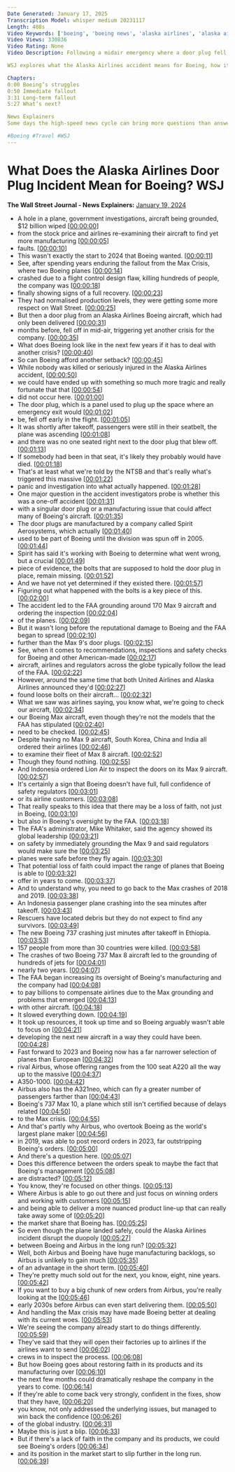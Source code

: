 ```yaml
---
Date Generated: January 17, 2025
Transcription Model: whisper medium 20231117
Length: 408s
Video Keywords: ['boeing', 'boeing news', 'alaska airlines', 'alaska airlines window blow', 'midair emergency', 'boeing stock', 'boeing 737 max', 'boeing 737 max 9', 'door plug', 'door plug falls off plane', 'door plug alaska airlines', 'boeing aircrafts', 'alaska airlines accident', 'emergency exit', 'NTSB investigation', 'ntsb', 'faa', 'manufacturing', 'spirit aerosystems', 'max 9 aircraft', 'aviation', 'aviation news', 'faa grounding', 'united airlines', 'lion air', 'india', 'korea', 'mike whitaker', 'Airbus', 'alaska airlines flight door', 'wonews']
Video Views: 330836
Video Rating: None
Video Description: Following a midair emergency where a door plug fell from a Boeing 737 Max 9, the FAA has grounded some of the fleet. United Airlines and Alaska Airlines are reporting “loose bolts” in some of their aircrafts. 

WSJ explores what the Alaska Airlines accident means for Boeing, how it could affect the duopoly with Airbus, and whether the company can afford another setback.

Chapters:
0:00 Boeing’s struggles
0:50 Immediate fallout
3:31 Long-term fallout
5:27 What’s next?

News Explainers
Some days the high-speed news cycle can bring more questions than answers. WSJ’s news explainers break down the day's biggest stories into bite-size pieces to help you make sense of the news.

#Boeing #Travel #WSJ
---
```


# What Does the Alaska Airlines Door Plug Incident Mean for Boeing?  WSJ
**The Wall Street Journal - News Explainers:** [January 19, 2024](https://www.youtube.com/watch?v=n4agr3psAxs)
*  A hole in a plane, government investigations, aircraft being grounded, $12 billion wiped [[00:00:00](https://www.youtube.com/watch?v=n4agr3psAxs&t=0.0s)]
*  from the stock price and airlines re-examining their aircraft to find yet more manufacturing [[00:00:05](https://www.youtube.com/watch?v=n4agr3psAxs&t=5.76s)]
*  faults. [[00:00:10](https://www.youtube.com/watch?v=n4agr3psAxs&t=10.4s)]
*  This wasn't exactly the start to 2024 that Boeing wanted. [[00:00:11](https://www.youtube.com/watch?v=n4agr3psAxs&t=11.78s)]
*  See, after spending years enduring the fallout from the Max Crisis, where two Boeing planes [[00:00:14](https://www.youtube.com/watch?v=n4agr3psAxs&t=14.64s)]
*  crashed due to a flight control design flaw, killing hundreds of people, the company was [[00:00:18](https://www.youtube.com/watch?v=n4agr3psAxs&t=18.8s)]
*  finally showing signs of a full recovery. [[00:00:23](https://www.youtube.com/watch?v=n4agr3psAxs&t=23.28s)]
*  They had normalised production levels, they were getting some more respect on Wall Street. [[00:00:25](https://www.youtube.com/watch?v=n4agr3psAxs&t=25.96s)]
*  But then a door plug from an Alaska Airlines Boeing aircraft, which had only been delivered [[00:00:31](https://www.youtube.com/watch?v=n4agr3psAxs&t=31.28s)]
*  months before, fell off in mid-air, triggering yet another crisis for the company. [[00:00:35](https://www.youtube.com/watch?v=n4agr3psAxs&t=35.24s)]
*  What does Boeing look like in the next few years if it has to deal with another crisis? [[00:00:40](https://www.youtube.com/watch?v=n4agr3psAxs&t=40.68s)]
*  So can Boeing afford another setback? [[00:00:45](https://www.youtube.com/watch?v=n4agr3psAxs&t=45.28s)]
*  While nobody was killed or seriously injured in the Alaska Airlines accident, [[00:00:50](https://www.youtube.com/watch?v=n4agr3psAxs&t=50.760000000000005s)]
*  we could have ended up with something so much more tragic and really fortunate that that [[00:00:54](https://www.youtube.com/watch?v=n4agr3psAxs&t=54.76s)]
*  did not occur here. [[00:01:00](https://www.youtube.com/watch?v=n4agr3psAxs&t=60.48s)]
*  The door plug, which is a panel used to plug up the space where an emergency exit would [[00:01:02](https://www.youtube.com/watch?v=n4agr3psAxs&t=62.04s)]
*  be, fell off early in the flight. [[00:01:05](https://www.youtube.com/watch?v=n4agr3psAxs&t=65.88s)]
*  It was shortly after takeoff, passengers were still in their seatbelt, the plane was ascending [[00:01:08](https://www.youtube.com/watch?v=n4agr3psAxs&t=68.48s)]
*  and there was no one seated right next to the door plug that blew off. [[00:01:13](https://www.youtube.com/watch?v=n4agr3psAxs&t=73.88s)]
*  If somebody had been in that seat, it's likely they probably would have died. [[00:01:18](https://www.youtube.com/watch?v=n4agr3psAxs&t=78.36s)]
*  That's at least what we're told by the NTSB and that's really what's triggered this massive [[00:01:22](https://www.youtube.com/watch?v=n4agr3psAxs&t=82.56s)]
*  panic and investigation into what actually happened. [[00:01:28](https://www.youtube.com/watch?v=n4agr3psAxs&t=88.0s)]
*  One major question in the accident investigators probe is whether this was a one-off accident [[00:01:31](https://www.youtube.com/watch?v=n4agr3psAxs&t=91.16s)]
*  with a singular door plug or a manufacturing issue that could affect many of Boeing's aircraft. [[00:01:35](https://www.youtube.com/watch?v=n4agr3psAxs&t=95.48s)]
*  The door plugs are manufactured by a company called Spirit Aerosystems, which actually [[00:01:40](https://www.youtube.com/watch?v=n4agr3psAxs&t=100.84s)]
*  used to be part of Boeing until the division was spun off in 2005. [[00:01:44](https://www.youtube.com/watch?v=n4agr3psAxs&t=104.9s)]
*  Spirit has said it's working with Boeing to determine what went wrong, but a crucial [[00:01:49](https://www.youtube.com/watch?v=n4agr3psAxs&t=109.12s)]
*  piece of evidence, the bolts that are supposed to hold the door plug in place, remain missing. [[00:01:52](https://www.youtube.com/watch?v=n4agr3psAxs&t=112.52000000000001s)]
*  And we have not yet determined if they existed there. [[00:01:57](https://www.youtube.com/watch?v=n4agr3psAxs&t=117.60000000000001s)]
*  Figuring out what happened with the bolts is a key piece of this. [[00:02:00](https://www.youtube.com/watch?v=n4agr3psAxs&t=120.80000000000001s)]
*  The accident led to the FAA grounding around 170 Max 9 aircraft and ordering the inspection [[00:02:04](https://www.youtube.com/watch?v=n4agr3psAxs&t=124.24000000000001s)]
*  of the planes. [[00:02:09](https://www.youtube.com/watch?v=n4agr3psAxs&t=129.76s)]
*  But it wasn't long before the reputational damage to Boeing and the FAA began to spread [[00:02:10](https://www.youtube.com/watch?v=n4agr3psAxs&t=130.76s)]
*  further than the Max 9's door plugs. [[00:02:15](https://www.youtube.com/watch?v=n4agr3psAxs&t=135.56s)]
*  See, when it comes to recommendations, inspections and safety checks for Boeing and other American-made [[00:02:17](https://www.youtube.com/watch?v=n4agr3psAxs&t=137.76s)]
*  aircraft, airlines and regulators across the globe typically follow the lead of the FAA. [[00:02:22](https://www.youtube.com/watch?v=n4agr3psAxs&t=142.88s)]
*  However, around the same time that both United Airlines and Alaska Airlines announced they'd [[00:02:27](https://www.youtube.com/watch?v=n4agr3psAxs&t=147.6s)]
*  found loose bolts on their aircraft… [[00:02:32](https://www.youtube.com/watch?v=n4agr3psAxs&t=152.28s)]
*  What we saw was airlines saying, you know what, we're going to check our aircraft, [[00:02:34](https://www.youtube.com/watch?v=n4agr3psAxs&t=154.72s)]
*  our Boeing Max aircraft, even though they're not the models that the FAA has stipulated [[00:02:40](https://www.youtube.com/watch?v=n4agr3psAxs&t=160.07999999999998s)]
*  need to be checked. [[00:02:45](https://www.youtube.com/watch?v=n4agr3psAxs&t=165.35999999999999s)]
*  Despite having no Max 9 aircraft, South Korea, China and India all ordered their airlines [[00:02:46](https://www.youtube.com/watch?v=n4agr3psAxs&t=166.76s)]
*  to examine their fleet of Max 8 aircraft. [[00:02:52](https://www.youtube.com/watch?v=n4agr3psAxs&t=172.88s)]
*  Though they found nothing. [[00:02:55](https://www.youtube.com/watch?v=n4agr3psAxs&t=175.95999999999998s)]
*  And Indonesia ordered Lion Air to inspect the doors on its Max 9 aircraft. [[00:02:57](https://www.youtube.com/watch?v=n4agr3psAxs&t=177.44s)]
*  It's certainly a sign that Boeing doesn't have full, full confidence of safety regulators [[00:03:01](https://www.youtube.com/watch?v=n4agr3psAxs&t=181.95999999999998s)]
*  or its airline customers. [[00:03:08](https://www.youtube.com/watch?v=n4agr3psAxs&t=188.84s)]
*  That really speaks to this idea that there may be a loss of faith, not just in Boeing, [[00:03:10](https://www.youtube.com/watch?v=n4agr3psAxs&t=190.72s)]
*  but also in Boeing's oversight by the FAA. [[00:03:18](https://www.youtube.com/watch?v=n4agr3psAxs&t=198.12s)]
*  The FAA's administrator, Mike Whitaker, said the agency showed its global leadership [[00:03:21](https://www.youtube.com/watch?v=n4agr3psAxs&t=201.64s)]
*  on safety by immediately grounding the Max 9 and said regulators would make sure the [[00:03:25](https://www.youtube.com/watch?v=n4agr3psAxs&t=205.64s)]
*  planes were safe before they fly again. [[00:03:30](https://www.youtube.com/watch?v=n4agr3psAxs&t=210.2s)]
*  That potential loss of faith could impact the range of planes that Boeing is able to [[00:03:32](https://www.youtube.com/watch?v=n4agr3psAxs&t=212.76s)]
*  offer in years to come. [[00:03:37](https://www.youtube.com/watch?v=n4agr3psAxs&t=217.04s)]
*  And to understand why, you need to go back to the Max crashes of 2018 and 2019. [[00:03:38](https://www.youtube.com/watch?v=n4agr3psAxs&t=218.76s)]
*  An Indonesia passenger plane crashing into the sea minutes after takeoff. [[00:03:43](https://www.youtube.com/watch?v=n4agr3psAxs&t=223.32s)]
*  Rescuers have located debris but they do not expect to find any survivors. [[00:03:49](https://www.youtube.com/watch?v=n4agr3psAxs&t=229.0s)]
*  The new Boeing 737 crashing just minutes after takeoff in Ethiopia. [[00:03:53](https://www.youtube.com/watch?v=n4agr3psAxs&t=233.88s)]
*  157 people from more than 30 countries were killed. [[00:03:58](https://www.youtube.com/watch?v=n4agr3psAxs&t=238.51999999999998s)]
*  The crashes of two Boeing 737 Max 8 aircraft led to the grounding of hundreds of jets for [[00:04:01](https://www.youtube.com/watch?v=n4agr3psAxs&t=241.79999999999998s)]
*  nearly two years. [[00:04:07](https://www.youtube.com/watch?v=n4agr3psAxs&t=247.07999999999998s)]
*  The FAA began increasing its oversight of Boeing's manufacturing and the company had [[00:04:08](https://www.youtube.com/watch?v=n4agr3psAxs&t=248.72s)]
*  to pay billions to compensate airlines due to the Max grounding and problems that emerged [[00:04:13](https://www.youtube.com/watch?v=n4agr3psAxs&t=253.12s)]
*  with other aircraft. [[00:04:18](https://www.youtube.com/watch?v=n4agr3psAxs&t=258.04s)]
*  It slowed everything down. [[00:04:19](https://www.youtube.com/watch?v=n4agr3psAxs&t=259.44s)]
*  It took up resources, it took up time and so Boeing arguably wasn't able to focus on [[00:04:21](https://www.youtube.com/watch?v=n4agr3psAxs&t=261.68s)]
*  developing the next new aircraft in a way they could have been. [[00:04:28](https://www.youtube.com/watch?v=n4agr3psAxs&t=268.6s)]
*  Fast forward to 2023 and Boeing now has a far narrower selection of planes than European [[00:04:32](https://www.youtube.com/watch?v=n4agr3psAxs&t=272.12s)]
*  rival Airbus, whose offering ranges from the 100 seat A220 all the way up to the massive [[00:04:37](https://www.youtube.com/watch?v=n4agr3psAxs&t=277.24s)]
*  A350-1000. [[00:04:42](https://www.youtube.com/watch?v=n4agr3psAxs&t=282.88s)]
*  Airbus also has the A321neo, which can fly a greater number of passengers farther than [[00:04:43](https://www.youtube.com/watch?v=n4agr3psAxs&t=283.88s)]
*  Boeing's 737 Max 10, a plane which still isn't certified because of delays related [[00:04:50](https://www.youtube.com/watch?v=n4agr3psAxs&t=290.08s)]
*  to the Max crisis. [[00:04:55](https://www.youtube.com/watch?v=n4agr3psAxs&t=295.40000000000003s)]
*  And that's partly why Airbus, who overtook Boeing as the world's largest plane maker [[00:04:56](https://www.youtube.com/watch?v=n4agr3psAxs&t=296.68s)]
*  in 2019, was able to post record orders in 2023, far outstripping Boeing's orders. [[00:05:00](https://www.youtube.com/watch?v=n4agr3psAxs&t=300.52s)]
*  And there's a question here. [[00:05:07](https://www.youtube.com/watch?v=n4agr3psAxs&t=307.04s)]
*  Does this difference between the orders speak to maybe the fact that Boeing's management [[00:05:08](https://www.youtube.com/watch?v=n4agr3psAxs&t=308.20000000000005s)]
*  are distracted? [[00:05:12](https://www.youtube.com/watch?v=n4agr3psAxs&t=312.96000000000004s)]
*  You know, they're focused on other things. [[00:05:13](https://www.youtube.com/watch?v=n4agr3psAxs&t=313.96000000000004s)]
*  Where Airbus is able to go out there and just focus on winning orders and working with customers [[00:05:15](https://www.youtube.com/watch?v=n4agr3psAxs&t=315.8s)]
*  and being able to deliver a more nuanced product line-up that can really take away some of [[00:05:20](https://www.youtube.com/watch?v=n4agr3psAxs&t=320.72s)]
*  the market share that Boeing has. [[00:05:25](https://www.youtube.com/watch?v=n4agr3psAxs&t=325.64000000000004s)]
*  So even though the plane landed safely, could the Alaska Airlines incident disrupt the duopoly [[00:05:27](https://www.youtube.com/watch?v=n4agr3psAxs&t=327.24s)]
*  between Boeing and Airbus in the long run? [[00:05:32](https://www.youtube.com/watch?v=n4agr3psAxs&t=332.48s)]
*  Well, both Airbus and Boeing have huge manufacturing backlogs, so Airbus is unlikely to gain much [[00:05:35](https://www.youtube.com/watch?v=n4agr3psAxs&t=335.04s)]
*  of an advantage in the short term. [[00:05:40](https://www.youtube.com/watch?v=n4agr3psAxs&t=340.56s)]
*  They're pretty much sold out for the next, you know, eight, nine years. [[00:05:42](https://www.youtube.com/watch?v=n4agr3psAxs&t=342.4s)]
*  If you want to buy a big chunk of new orders from Airbus, you're really looking at the [[00:05:46](https://www.youtube.com/watch?v=n4agr3psAxs&t=346.4s)]
*  early 2030s before Airbus can even start delivering them. [[00:05:50](https://www.youtube.com/watch?v=n4agr3psAxs&t=350.72s)]
*  And handling the Max crisis may have made Boeing better at dealing with its current woes. [[00:05:53](https://www.youtube.com/watch?v=n4agr3psAxs&t=353.96s)]
*  We're seeing the company already start to do things differently. [[00:05:59](https://www.youtube.com/watch?v=n4agr3psAxs&t=359.08s)]
*  They've said that they will open their factories up to airlines if the airlines want to send [[00:06:02](https://www.youtube.com/watch?v=n4agr3psAxs&t=362.68s)]
*  crews in to inspect the process. [[00:06:08](https://www.youtube.com/watch?v=n4agr3psAxs&t=368.84000000000003s)]
*  But how Boeing goes about restoring faith in its products and its manufacturing over [[00:06:10](https://www.youtube.com/watch?v=n4agr3psAxs&t=370.68s)]
*  the next few months could dramatically reshape the company in the years to come. [[00:06:14](https://www.youtube.com/watch?v=n4agr3psAxs&t=374.88s)]
*  If they're able to come back very strongly, confident in the fixes, show that they have, [[00:06:20](https://www.youtube.com/watch?v=n4agr3psAxs&t=380.04s)]
*  you know, not only addressed the underlying issues, but managed to win back the confidence [[00:06:26](https://www.youtube.com/watch?v=n4agr3psAxs&t=386.12s)]
*  of the global industry. [[00:06:31](https://www.youtube.com/watch?v=n4agr3psAxs&t=391.48s)]
*  Maybe this is just a blip. [[00:06:33](https://www.youtube.com/watch?v=n4agr3psAxs&t=393.20000000000005s)]
*  But if there's a lack of faith in the company and its products, we could see Boeing's orders [[00:06:34](https://www.youtube.com/watch?v=n4agr3psAxs&t=394.20000000000005s)]
*  and its position in the market start to slip further in the long run. [[00:06:39](https://www.youtube.com/watch?v=n4agr3psAxs&t=399.88s)]
